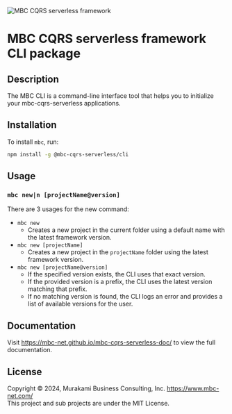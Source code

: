 ![MBC CQRS serverless framework](https://mbc-net.github.io/mbc-cqrs-serverless-doc/img/mbc-cqrs-serverless.png)
# MBC CQRS serverless framework CLI package

## Description

The MBC CLI is a command-line interface tool that helps you to initialize your mbc-cqrs-serverless applications.

## Installation

To install `mbc`, run:

```bash
npm install -g @mbc-cqrs-serverless/cli 
```

## Usage

### `mbc new|n [projectName@version]`

There are 3 usages for the new command:

- `mbc new`
  - Creates a new project in the current folder using a default name with the latest framework version.
- `mbc new [projectName]`
  - Creates a new project in the `projectName` folder using the latest framework version.
- `mbc new [projectName@version]`
  - If the specified version exists, the CLI uses that exact version.
  - If the provided version is a prefix, the CLI uses the latest version matching that prefix.
  - If no matching version is found, the CLI logs an error and provides a list of available versions for the user.


## Documentation

Visit https://mbc-net.github.io/mbc-cqrs-serverless-doc/ to view the full documentation.

## License
Copyright &copy; 2024, Murakami Business Consulting, Inc. https://www.mbc-net.com/  
This project and sub projects are under the MIT License.
